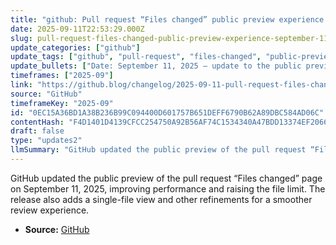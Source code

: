 ```yaml
---
title: "github: Pull request “Files changed” public preview experience – September 11 updates"
date: 2025-09-11T22:53:29.000Z
slug: pull-request-files-changed-public-preview-experience-september-11-updates
update_categories: ["github"]
update_tags: ["github", "pull-request", "files-changed", "public-preview", "performance", "single-file-view", "update", "2025-09-11"]
update_bullets: ["Date: September 11, 2025 — update to the public preview of the Pull Request “Files changed” experience.", "Performance improvements to make loading and navigating file changes faster.", "Increased file limit so larger PRs can be viewed in the preview.", "New single-file view to focus on and review one file at a time.", "Part of the ongoing public preview rollout and refinements on the GitHub Blog."]
timeframes: ["2025-09"]
link: "https://github.blog/changelog/2025-09-11-pull-request-files-changed-public-preview-experience-september-11-updates"
source: "GitHub"
timeframeKey: "2025-09"
id: "0EC15A36BD1A38B236B99C094400D601757B651DEFF6790B62A89DBC584AD06C"
contentHash: "F4D1401D4139CFCC254750A92B56AF74C1534340A47BDD13374EF2066809DB1D"
draft: false
type: "updates2"
llmSummary: "GitHub updated the public preview of the pull request “Files changed” page on September 11, 2025, improving performance and raising the file limit. The release also adds a single-file view and other refinements for a smoother review experience."
---
```


GitHub updated the public preview of the pull request “Files changed” page on September 11, 2025, improving performance and raising the file limit. The release also adds a single-file view and other refinements for a smoother review experience.

- **Source:** [GitHub](https://github.blog/changelog/2025-09-11-pull-request-files-changed-public-preview-experience-september-11-updates)
